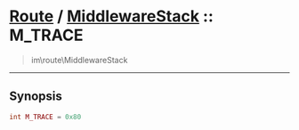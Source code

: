 # [Route](route.md) / [MiddlewareStack](route-MiddlewareStack.md) :: M_TRACE
 > im\route\MiddlewareStack
____

## Synopsis
```php
int M_TRACE = 0x80
```

